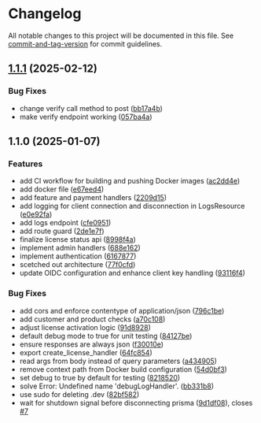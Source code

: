 # Changelog

All notable changes to this project will be documented in this file. See [commit-and-tag-version](https://github.com/absolute-version/commit-and-tag-version) for commit guidelines.

## [1.1.1](https://github.com/necodeIT/echidna_server/compare/v1.1.0...v1.1.1) (2025-02-12)


### Bug Fixes

* change verify call method to post ([bb17a4b](https://github.com/necodeIT/echidna_server/commit/bb17a4b7881c0ae277d46e540303a3c38e98f9fc))
* make verify endpoint working ([057ba4a](https://github.com/necodeIT/echidna_server/commit/057ba4af76663da897ace1fb0baf7d96e776d88e))

## 1.1.0 (2025-01-07)


### Features

* add CI workflow for building and pushing Docker images ([ac2dd4e](https://github.com/necodeIT/echidna_server/commit/ac2dd4e053b36a81a92e8c3d4273bb66c618eada))
* add docker file ([e67eed4](https://github.com/necodeIT/echidna_server/commit/e67eed442609fbe07956fc165d16818ab7325523))
* add feature and payment handlers ([2209d15](https://github.com/necodeIT/echidna_server/commit/2209d15ce228fa4c82b4612a6ddb80227ebce25a))
* add logging for client connection and disconnection in LogsResource ([e0e92fa](https://github.com/necodeIT/echidna_server/commit/e0e92fa659aa5e76e6129e1a4724ba57ff83fcc7))
* add logs endpoint ([cfe0951](https://github.com/necodeIT/echidna_server/commit/cfe0951a73a5aa533d4ef611cbeb58421e868201))
* add route guard ([2de1e7f](https://github.com/necodeIT/echidna_server/commit/2de1e7fe04561fbc82e5db9e60b328d6c285834b))
* finalize license status api ([8998f4a](https://github.com/necodeIT/echidna_server/commit/8998f4a643bf3a32465e6a2500a6efd64ba023ff))
* implement admin handlers ([688e162](https://github.com/necodeIT/echidna_server/commit/688e162bae36dc35ee96bd0200118aab05221143))
* implement authentication ([6167877](https://github.com/necodeIT/echidna_server/commit/61678778ca3a98a646e234d96f54497e1f33cc1d))
* scetched out architecture ([77f0cfd](https://github.com/necodeIT/echidna_server/commit/77f0cfdd5dd2291e95aa242040c8752d57f69a95))
* update OIDC configuration and enhance client key handling ([93116f4](https://github.com/necodeIT/echidna_server/commit/93116f4533ee724e8b73aa762da198d0b5b3bf4b))


### Bug Fixes

* add cors and enforce contentype of application/json ([796c1be](https://github.com/necodeIT/echidna_server/commit/796c1bed9e00287db09ca8c30ddb524b1e318486))
* add customer and product checks ([a70c108](https://github.com/necodeIT/echidna_server/commit/a70c10865de393359f59c7bddee5d5f5c17a90a1))
* adjust license activation logic ([91d8928](https://github.com/necodeIT/echidna_server/commit/91d8928426e8774da1667c826909137e5dcfddcb))
* default debug mode to true for unit testing ([84127be](https://github.com/necodeIT/echidna_server/commit/84127beb71582b2ba4a18081ffbe3fe82549e2be))
* ensure responses are always json ([f30010e](https://github.com/necodeIT/echidna_server/commit/f30010e2268bc7dd9227075c24f1b3290f6f3ecf))
* export create_license_handler ([64fc854](https://github.com/necodeIT/echidna_server/commit/64fc8544325cec80604f1fde1bd83d81bf7117ac))
* read args from body instead of query parameters ([a434905](https://github.com/necodeIT/echidna_server/commit/a4349050ac7f5855745d8a00c92f6a1c6054a7a1))
* remove context path from Docker build configuration ([54d0bf3](https://github.com/necodeIT/echidna_server/commit/54d0bf3e6ba8ccdcfb21a23a2a292c77b41068ce))
* set debug to true by default for testing ([8218520](https://github.com/necodeIT/echidna_server/commit/82185207a382f57044e7dd5e47eddcf688590bef))
* solve Error: Undefined name 'debugLogHandler'. ([bb331b8](https://github.com/necodeIT/echidna_server/commit/bb331b8ec8517f5b6a37ba77c806c83210e0e02e))
* use sudo for deleting .dev ([82bf582](https://github.com/necodeIT/echidna_server/commit/82bf582e4610c92455912028317a393fcc9910ad))
* wait for shutdown signal before disconnecting prisma ([9d1df08](https://github.com/necodeIT/echidna_server/commit/9d1df08f02becac3beaac79ca37e2d3581b3d3bb)), closes [#7](https://github.com/necodeIT/echidna_server/issues/7)
